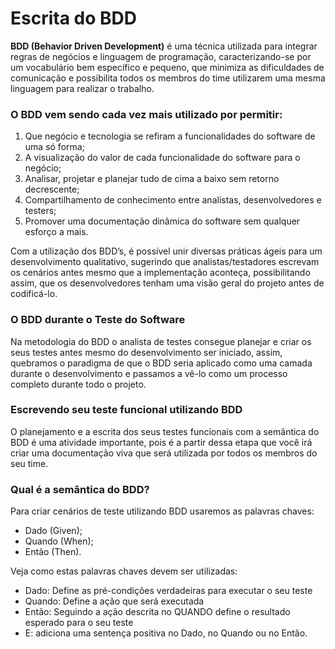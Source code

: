 # Escrita do BDD

**BDD (Behavior Driven Development)** é uma técnica utilizada para integrar regras de negócios e linguagem de programação, caracterizando-se por um vocabulário bem específico e pequeno, que minimiza as dificuldades de comunicação e possibilita todos os membros do time utilizarem uma mesma linguagem para realizar o trabalho.

### O BDD vem sendo cada vez mais utilizado por permitir:

1. Que negócio e tecnologia se refiram a funcionalidades do software de uma só forma;
2. A visualização do valor de cada funcionalidade do software para o negócio;
3. Analisar, projetar e planejar tudo de cima a baixo sem retorno decrescente;
4. Compartilhamento de conhecimento entre analistas, desenvolvedores e testers;
5. Promover uma documentação dinâmica do software sem qualquer esforço a mais.

&#x20;Com a utilização dos BDD’s, é possível unir diversas práticas ágeis para um desenvolvimento qualitativo, sugerindo que analistas/testadores escrevam os cenários antes mesmo que a implementação aconteça, possibilitando assim, que os desenvolvedores tenham uma visão geral do projeto antes de codificá-lo.&#x20;

### O BDD durante o Teste do Software

Na metodologia do  BDD o analista de testes consegue planejar e criar os seus testes antes mesmo do desenvolvimento ser iniciado, assim, quebramos o paradigma de que o BDD seria aplicado como uma camada durante o desenvolvimento e passamos a vê-lo como um processo completo durante todo o projeto.

### Escrevendo seu teste funcional utilizando BDD

O planejamento e a escrita dos seus testes funcionais com a semântica do BDD é uma atividade importante, pois é a partir dessa etapa que você irá criar uma documentação viva que será utilizada por todos os membros do seu time.

### Qual é a semântica do BDD?

Para criar cenários de teste utilizando BDD usaremos as palavras chaves:

* Dado (Given);
* Quando (When);
* Então (Then).

Veja como estas palavras chaves devem ser utilizadas:

* Dado: Define as pré-condições verdadeiras para executar o seu teste
* Quando: Define a ação que será executada
* Então: Seguindo a ação descrita no QUANDO define o resultado esperado para o seu teste
* E: adiciona uma sentença positiva no Dado, no Quando ou no Então.&#x20;

